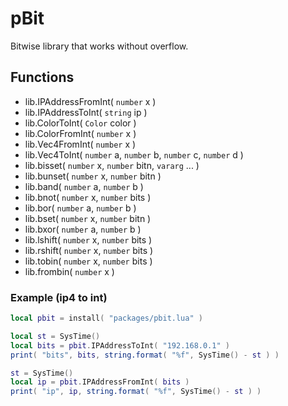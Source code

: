 # pBit
Bitwise library that works without overflow.

## Functions
- lib.IPAddressFromInt( `number` x )
- lib.IPAddressToInt( `string` ip )
- lib.ColorToInt( `Color` color )
- lib.ColorFromInt( `number` x )
- lib.Vec4FromInt( `number` x )
- lib.Vec4ToInt( `number` a, `number` b, `number` c, `number` d )
- lib.bisset( `number` x, `number` bitn, `vararg` ... )
- lib.bunset( `number` x, `number` bitn )
- lib.band( `number` a, `number` b )
- lib.bnot( `number` x, `number` bits )
- lib.bor( `number` a, `number` b )
- lib.bset( `number` x, `number` bitn )
- lib.bxor( `number` a, `number` b )
- lib.lshift( `number` x, `number` bits )
- lib.rshift( `number` x, `number` bits )
- lib.tobin( `number` x, `number` bits )
- lib.frombin( `number` x )

### Example (ip4 to int)
```lua
local pbit = install( "packages/pbit.lua" )

local st = SysTime()
local bits = pbit.IPAddressToInt( "192.168.0.1" )
print( "bits", bits, string.format( "%f", SysTime() - st ) )

st = SysTime()
local ip = pbit.IPAddressFromInt( bits )
print( "ip", ip, string.format( "%f", SysTime() - st ) )
```
